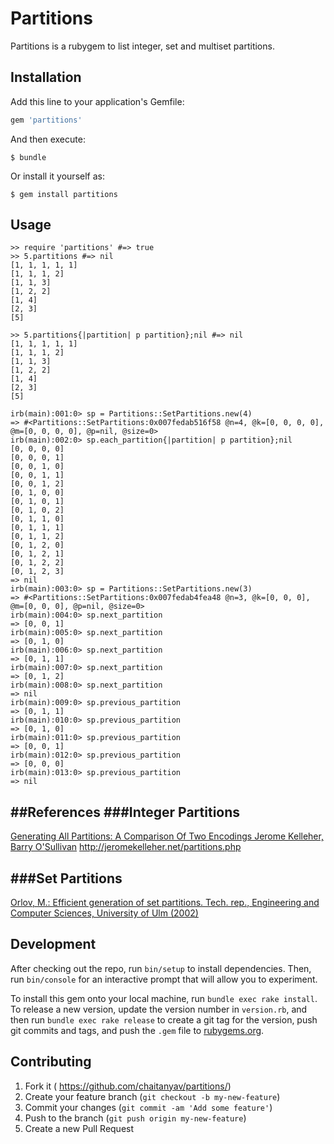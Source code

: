 # Partitions

Partitions is a rubygem to list integer, set and multiset partitions.

## Installation

Add this line to your application's Gemfile:

```ruby
gem 'partitions'
```

And then execute:

    $ bundle

Or install it yourself as:

    $ gem install partitions

## Usage
    >> require 'partitions' #=> true
    >> 5.partitions #=> nil
    [1, 1, 1, 1, 1]
    [1, 1, 1, 2]
    [1, 1, 3]
    [1, 2, 2]
    [1, 4]
    [2, 3]
    [5]

    >> 5.partitions{|partition| p partition};nil #=> nil
    [1, 1, 1, 1, 1]
    [1, 1, 1, 2]
    [1, 1, 3]
    [1, 2, 2]
    [1, 4]
    [2, 3]
    [5]

    irb(main):001:0> sp = Partitions::SetPartitions.new(4)
    => #<Partitions::SetPartitions:0x007fedab516f58 @n=4, @k=[0, 0, 0, 0], @m=[0, 0, 0, 0], @p=nil, @size=0>
    irb(main):002:0> sp.each_partition{|partition| p partition};nil
    [0, 0, 0, 0]
    [0, 0, 0, 1]
    [0, 0, 1, 0]
    [0, 0, 1, 1]
    [0, 0, 1, 2]
    [0, 1, 0, 0]
    [0, 1, 0, 1]
    [0, 1, 0, 2]
    [0, 1, 1, 0]
    [0, 1, 1, 1]
    [0, 1, 1, 2]
    [0, 1, 2, 0]
    [0, 1, 2, 1]
    [0, 1, 2, 2]
    [0, 1, 2, 3]
    => nil
    irb(main):003:0> sp = Partitions::SetPartitions.new(3)
    => #<Partitions::SetPartitions:0x007fedab4fea48 @n=3, @k=[0, 0, 0], @m=[0, 0, 0], @p=nil, @size=0>
    irb(main):004:0> sp.next_partition
    => [0, 0, 1]
    irb(main):005:0> sp.next_partition
    => [0, 1, 0]
    irb(main):006:0> sp.next_partition
    => [0, 1, 1]
    irb(main):007:0> sp.next_partition
    => [0, 1, 2]
    irb(main):008:0> sp.next_partition
    => nil
    irb(main):009:0> sp.previous_partition
    => [0, 1, 1]
    irb(main):010:0> sp.previous_partition
    => [0, 1, 0]
    irb(main):011:0> sp.previous_partition
    => [0, 0, 1]
    irb(main):012:0> sp.previous_partition
    => [0, 0, 0]
    irb(main):013:0> sp.previous_partition
    => nil
##References
###Integer Partitions
---------------------------
[Generating All Partitions: A Comparison Of Two Encodings Jerome Kelleher, Barry O'Sullivan](http://arxiv.org/abs/0909.2331v2)
http://jeromekelleher.net/partitions.php

###Set Partitions
---------------------------
[Orlov, M.: Efficient generation of set partitions. Tech. rep., Engineering and Computer Sciences, University of Ulm (2002)](http://www.informatik.uni-ulm.de/ni/Lehre/WS03/DMM/Software/partitions.pdf)

## Development

After checking out the repo, run `bin/setup` to install dependencies. Then, run `bin/console` for an interactive prompt that will allow you to experiment.

To install this gem onto your local machine, run `bundle exec rake install`. To release a new version, update the version number in `version.rb`, and then run `bundle exec rake release` to create a git tag for the version, push git commits and tags, and push the `.gem` file to [rubygems.org](https://rubygems.org).


## Contributing

1. Fork it ( https://github.com/chaitanyav/partitions/)
2. Create your feature branch (`git checkout -b my-new-feature`)
3. Commit your changes (`git commit -am 'Add some feature'`)
4. Push to the branch (`git push origin my-new-feature`)
5. Create a new Pull Request
